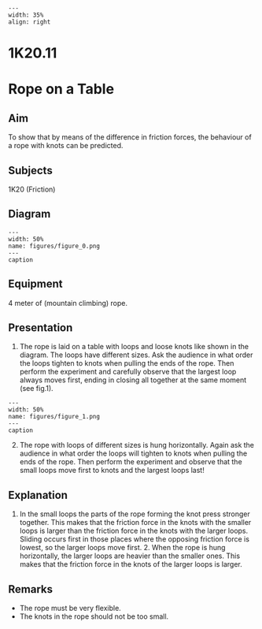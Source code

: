 
```{figure} /figures/busy.png
---
width: 35%
align: right
```
# 1K20.11 
  # Rope on a Table 
    
  
## Aim   
 To show that by means of the difference in friction forces, the behaviour of a rope with knots can be predicted.    
  
## Subjects   
 1K20 (Friction)   
  
## Diagram   
   
```{figure} figures/figure_0.png  
---  
width: 50%  
name: figures/figure_0.png  
---  
caption  
``` 
      
  
## Equipment   
 4 meter of (mountain climbing) rope.
      
  
## Presentation   
 1. The rope is laid on a table with loops and loose knots like shown in the diagram. The loops have different sizes. Ask the audience in what order the loops tighten to knots when pulling the ends of the rope. Then perform the experiment and carefully observe that the largest loop always moves first, ending in closing all together at the same moment (see fig.1).    
```{figure} figures/figure_1.png  
---  
width: 50%  
name: figures/figure_1.png  
---  
caption  
``` 
 2. The rope with loops of different sizes is hung horizontally. Again ask the audience in what order the loops will tighten to knots when pulling the ends of the rope. Then perform the experiment and observe that the small loops move first to knots and the largest loops last!    
  
## Explanation   
 1. In the small loops the parts of the rope forming the knot press stronger together. This makes that the friction force in the knots with the smaller loops is larger than the friction force in the knots with the larger loops. Sliding occurs first in those places where the opposing friction force is lowest, so the larger loops move first. 2. When the rope is hung horizontally, the larger loops are heavier than the smaller ones. This makes that the friction force in the knots of the larger loops is larger.    
  
## Remarks   
 
 *  The rope must be very flexible. 
 *  The knots in the rope should not be too small.
  